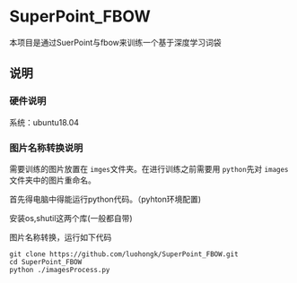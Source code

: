 # SuperPoint_FBOW

本项目是通过SuerPoint与fbow来训练一个基于深度学习词袋




## 说明

### 硬件说明

系统：ubuntu18.04

### 图片名称转换说明

需要训练的图片放置在 `imges`文件夹。在进行训练之前需要用 `python`先对 `images`文件夹中的图片重命名。

首先得电脑中得能运行python代码。（pyhton环境配置)

安装os,shutil这两个库(一般都自带)

图片名称转换，运行如下代码

```
git clone https://github.com/luohongk/SuperPoint_FBOW.git
cd SuperPoint_FBOW
python ./imagesProcess.py
```
